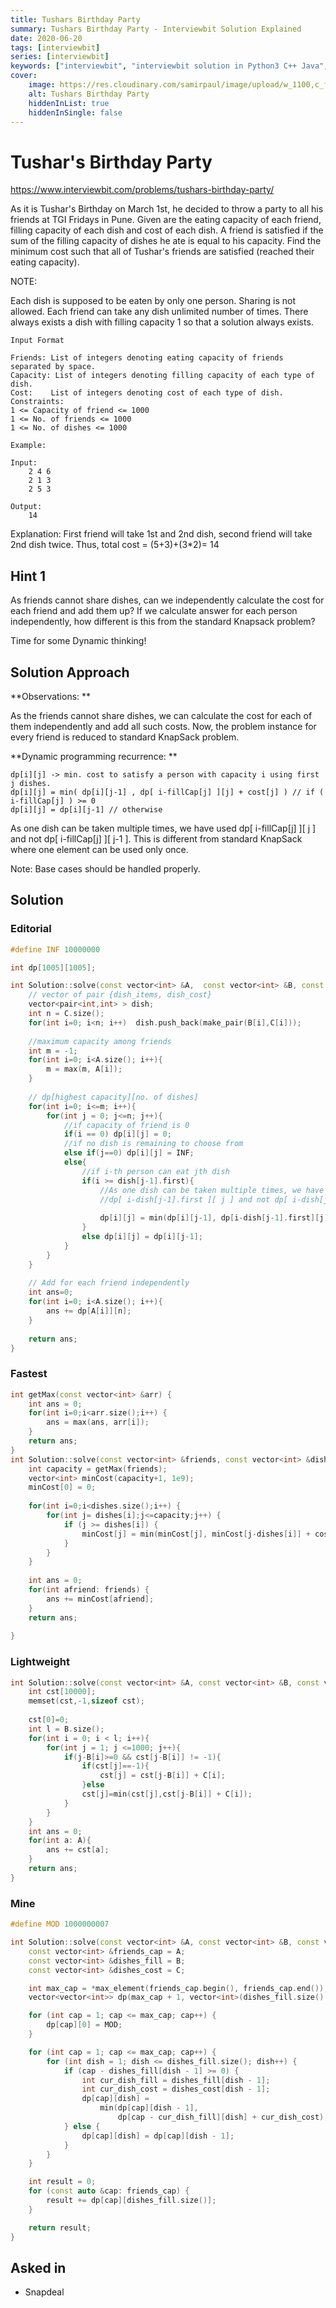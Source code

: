 ```yaml
---
title: Tushars Birthday Party
summary: Tushars Birthday Party - Interviewbit Solution Explained
date: 2020-06-20
tags: [interviewbit]
series: [interviewbit]
keywords: ["interviewbit", "interviewbit solution in Python3 C++ Java", "Tushars Birthday Party Solution Explained"]
cover:
    image: https://res.cloudinary.com/samirpaul/image/upload/w_1100,c_fit,co_rgb:FFFFFF,l_text:Arial_75_bold:Tushars Birthday Party - Solution Explained/problem-solving.webp
    alt: Tushars Birthday Party
    hiddenInList: true
    hiddenInSingle: false
---
```


# Tushar's Birthday Party

https://www.interviewbit.com/problems/tushars-birthday-party/

As it is Tushar's Birthday on March 1st, he decided to throw a party to all his friends at TGI Fridays in Pune.
Given are the eating capacity of each friend, filling capacity of each dish and cost of each dish. A friend is satisfied if the sum of the filling capacity of dishes he ate is equal to his capacity. Find the minimum cost such that all of Tushar's friends are satisfied (reached their eating capacity).

NOTE:

Each dish is supposed to be eaten by only one person. Sharing is not allowed.
Each friend can take any dish unlimited number of times.
There always exists a dish with filling capacity 1 so that a solution always exists.

```
Input Format

Friends: List of integers denoting eating capacity of friends separated by space.
Capacity: List of integers denoting filling capacity of each type of dish.
Cost:    List of integers denoting cost of each type of dish.
Constraints:
1 <= Capacity of friend <= 1000
1 <= No. of friends <= 1000
1 <= No. of dishes <= 1000

Example:

Input:
    2 4 6
    2 1 3
    2 5 3

Output:
    14
```
Explanation: 
    First friend will take 1st and 2nd dish, second friend will take 2nd dish twice.  Thus, total cost = (5+3)+(3*2)= 14

## Hint 1

As friends cannot share dishes, can we independently calculate the cost for each friend and add them up?
If we calculate answer for each person independently, how different is this from the standard Knapsack problem?

Time for some Dynamic thinking!

## Solution Approach

**Observations: **

As the friends cannot share dishes, we can calculate the cost for each of them independently and add all such costs.
Now, the problem instance for every friend is reduced to standard KnapSack problem.

**Dynamic programming recurrence: **

```
dp[i][j] -> min. cost to satisfy a person with capacity i using first j dishes.
dp[i][j] = min( dp[i][j-1] , dp[ i-fillCap[j] ][j] + cost[j] ) // if ( i-fillCap[j] ) >= 0
dp[i][j] = dp[i][j-1] // otherwise
```

As one dish can be taken multiple times, we have used dp[ i-fillCap[j] ][ j ] and not dp[ i-fillCap[j] ][ j-1 ]. This is different from standard KnapSack where one element can be used only once.

Note: Base cases should be handled properly.

## Solution

### Editorial
```cpp
#define INF 10000000

int dp[1005][1005];

int Solution::solve(const vector<int> &A,  const vector<int> &B, const vector<int> &C){
	// vector of pair {dish_items, dish_cost}
	vector<pair<int,int> > dish;
	int n = C.size();	
	for(int i=0; i<n; i++)	dish.push_back(make_pair(B[i],C[i]));
	
	//maximum capacity among friends
	int m = -1;
	for(int i=0; i<A.size(); i++){
		m = max(m, A[i]);
	}
	
	// dp[highest capacity][no. of dishes]
	for(int i=0; i<=m; i++){
		for(int j = 0; j<=n; j++){
			//if capacity of friend is 0
			if(i == 0) dp[i][j] = 0;
			//if no dish is remaining to choose from
			else if(j==0) dp[i][j] = INF;
			else{
				//if i-th person can eat jth dish
				if(i >= dish[j-1].first){
					//As one dish can be taken multiple times, we have used 
					//dp[ i-dish[j-1].first ][ j ] and not dp[ i-dish[j-1].first ][ j-1 ]. 
					
					dp[i][j] = min(dp[i][j-1], dp[i-dish[j-1].first][j] + dish[j-1].second);
				}
				else dp[i][j] = dp[i][j-1];
			} 
		}	
	}
	
	// Add for each friend independently
	int ans=0;
	for(int i=0; i<A.size(); i++){
		ans += dp[A[i]][n];
	}
	
	return ans;
}
```

### Fastest
```cpp
int getMax(const vector<int> &arr) {
    int ans = 0;
    for(int i=0;i<arr.size();i++) {
        ans = max(ans, arr[i]);
    }
    return ans;
}
int Solution::solve(const vector<int> &friends, const vector<int> &dishes, const vector<int> &cost) {
    int capacity = getMax(friends);
    vector<int> minCost(capacity+1, 1e9);
    minCost[0] = 0;
    
    for(int i=0;i<dishes.size();i++) {
        for(int j= dishes[i];j<=capacity;j++) {
            if (j >= dishes[i]) {
                minCost[j] = min(minCost[j], minCost[j-dishes[i]] + cost[i]);
            }
        }
    }
    
    int ans = 0;
    for(int afriend: friends) {
        ans += minCost[afriend];
    }
    return ans;
    
}
```

### Lightweight
```cpp
int Solution::solve(const vector<int> &A, const vector<int> &B, const vector<int> &C) {
    int cst[10000];
    memset(cst,-1,sizeof cst);
   
    cst[0]=0;
    int l = B.size();
    for(int i = 0; i < l; i++){
        for(int j = 1; j <=1000; j++){
            if(j-B[i]>=0 && cst[j-B[i]] != -1){
                if(cst[j]==-1){
                    cst[j] = cst[j-B[i]] + C[i];
                }else
                cst[j]=min(cst[j],cst[j-B[i]] + C[i]);
            }
        }
    }
    int ans = 0;
    for(int a: A){
        ans += cst[a];
    }
    return ans;
}

```

### Mine
```cpp
#define MOD 1000000007

int Solution::solve(const vector<int> &A, const vector<int> &B, const vector<int> &C) {
    const vector<int> &friends_cap = A;
    const vector<int> &dishes_fill = B;
    const vector<int> &dishes_cost = C;

    int max_cap = *max_element(friends_cap.begin(), friends_cap.end());
    vector<vector<int>> dp(max_cap + 1, vector<int>(dishes_fill.size() + 1, 0));

    for (int cap = 1; cap <= max_cap; cap++) {
        dp[cap][0] = MOD;
    }

    for (int cap = 1; cap <= max_cap; cap++) {
        for (int dish = 1; dish <= dishes_fill.size(); dish++) {
            if (cap - dishes_fill[dish - 1] >= 0) {
                int cur_dish_fill = dishes_fill[dish - 1];
                int cur_dish_cost = dishes_cost[dish - 1];
                dp[cap][dish] =
                    min(dp[cap][dish - 1],
                        dp[cap - cur_dish_fill][dish] + cur_dish_cost);
            } else {
                dp[cap][dish] = dp[cap][dish - 1];
            }
        }
    }

    int result = 0;
    for (const auto &cap: friends_cap) {
        result += dp[cap][dishes_fill.size()];
    }

    return result;
}

```

## Asked in
* Snapdeal

